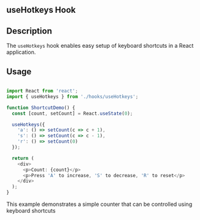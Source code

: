 ## useHotkeys Hook

## Description

The `useHotkeys` hook enables easy setup of keyboard shortcuts in a React application.


## Usage

```typescript

import React from 'react';
import { useHotkeys } from './hooks/useHotkeys';

function ShortcutDemo() {
  const [count, setCount] = React.useState(0);

  useHotkeys({
    'a': () => setCount(c => c + 1),
    's': () => setCount(c => c - 1),
    'r': () => setCount(0)
  });

  return (
    <div>
      <p>Count: {count}</p>
      <p>Press 'A' to increase, 'S' to decrease, 'R' to reset</p>
    </div>
  );
}
```

This example demonstrates a simple counter that can be controlled using keyboard shortcuts